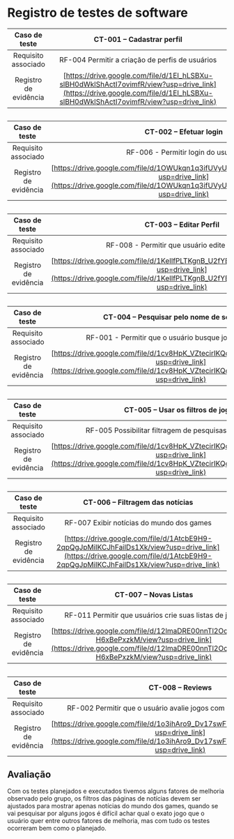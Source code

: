 # Registro de testes de software

| **Caso de teste** 	| **CT-001 – Cadastrar perfil** 	|
|:---:	|:---:	|
| Requisito associado | RF-004 Permitir a criação de perfis de usuários |
| Registro de evidência | [https://drive.google.com/file/d/1EI_hLSBXu-slBH0dWklShActI7ovimfR/view?usp=drive_link](https://drive.google.com/file/d/1EI_hLSBXu-slBH0dWklShActI7ovimfR/view?usp=drive_link) |

##

| **Caso de teste** 	| **CT-002 – Efetuar login** 	|
|:---:	|:---:	|
| Requisito associado | RF-006 - Permitir login do usuário |
| Registro de evidência | [https://drive.google.com/file/d/1OWUkqn1q3ifUVyUIfBvEDqh2JjKFTKX5/view?usp=drive_link](https://drive.google.com/file/d/1OWUkqn1q3ifUVyUIfBvEDqh2JjKFTKX5/view?usp=drive_link) |

##

| **Caso de teste** 	| **CT-003 – Editar Perfil** 	|
|:---:	|:---:	|
| Requisito associado | RF-008 - Permitir que usuário edite seu perfil |
| Registro de evidência | [https://drive.google.com/file/d/1KeIlfPLTKgnB_U2fYB7UJQdGKDdiRUpz/view?usp=drive_link](https://drive.google.com/file/d/1KeIlfPLTKgnB_U2fYB7UJQdGKDdiRUpz/view?usp=drive_link) |

##

| **Caso de teste** 	| **CT-004 – Pesquisar pelo nome de seus jogos** 	|
|:---:	|:---:	|
| Requisito associado | RF-001 - Permitir que o usuário busque jogos pelo nome |
| Registro de evidência | [https://drive.google.com/file/d/1cv8HpK_VZtecirIKQcsLuQ4LK9C_bGsx/view?usp=drive_link](https://drive.google.com/file/d/1cv8HpK_VZtecirIKQcsLuQ4LK9C_bGsx/view?usp=drive_link) |


##

| **Caso de teste** 	| **CT-005 – Usar os filtros de jogos** 	|
|:---:	|:---:	|
| Requisito associado | RF-005 Possibilitar filtragem de pesquisas por categorias |
| Registro de evidência | [https://drive.google.com/file/d/1cv8HpK_VZtecirIKQcsLuQ4LK9C_bGsx/view?usp=drive_link](https://drive.google.com/file/d/1cv8HpK_VZtecirIKQcsLuQ4LK9C_bGsx/view?usp=drive_link) |

##

| **Caso de teste** 	| **CT-006 – Filtragem das notícias** 	|
|:---:	|:---:	|
| Requisito associado | RF-007 Exibir notícias do mundo dos games |
|Registro de evidência | [https://drive.google.com/file/d/1AtcbE9H9-2qpQgJpMiIKCJhFailDs1Xk/view?usp=drive_link](https://drive.google.com/file/d/1AtcbE9H9-2qpQgJpMiIKCJhFailDs1Xk/view?usp=drive_link)|

##

| **Caso de teste** 	| **CT-007 – Novas Listas** 	|
|:---:	|:---:	|
| Requisito associado | RF-011 Permitir que usuários crie suas listas de jogos |
| Registro de evidência | [https://drive.google.com/file/d/12lmaDRE00nnTl2OoSoGdm-H6xBePxzkM/view?usp=drive_link](https://drive.google.com/file/d/12lmaDRE00nnTl2OoSoGdm-H6xBePxzkM/view?usp=drive_link) |

##

| **Caso de teste** 	| **CT-008 – Reviews** 	|
|:---:	|:---:	|
| Requisito associado | RF-002 Permitir que o usuário avalie jogos com notas e comentários |
| Registro de evidência | [https://drive.google.com/file/d/1o3ihAro9_Dv17swFVBugYmtlB3fInNtd/view?usp=drive_link](https://drive.google.com/file/d/1o3ihAro9_Dv17swFVBugYmtlB3fInNtd/view?usp=drive_link) |


## Avaliação

Com os testes planejados e executados tivemos alguns fatores de melhoria observado pelo grupo, os filtros das páginas de notícias devem ser ajustados para mostrar apenas notícias do mundo dos games, quando se vai pesquisar por alguns jogos é difícil achar qual o exato jogo que o usuário quer entre outros fatores de melhoria, mas com tudo os testes ocorreram bem como o planejado.
